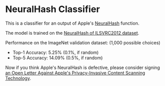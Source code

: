 # NeuralHash Classifier

This is a classifier for an output of Apple's [NeuralHash](https://www.apple.com/child-safety/pdf/CSAM_Detection_Technical_Summary.pdf) function.

The model is trained on the [NeuralHash of ILSVRC2012 dataset](https://github.com/kjsman/NeuralHash-Classifier/releases/tag/t).

Performance on the ImageNet validation dataset: (1,000 possible choices)
- Top-1 Accuracy:  5.25% (0.1%, if random)
- Top-5 Accuracy: 14.09% (0.5%, if random)

Now if you think Apple's NeuralHash is defective, please consider signing [an Open Letter Against Apple's Privacy-Invasive Content Scanning Technology](https://appleprivacyletter.com/).
